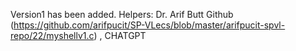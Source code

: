 Version1 has been added.
Helpers: Dr. Arif Butt Github (https://github.com/arifpucit/SP-VLecs/blob/master/arifpucit-spvl-repo/22/myshellv1.c) , CHATGPT
